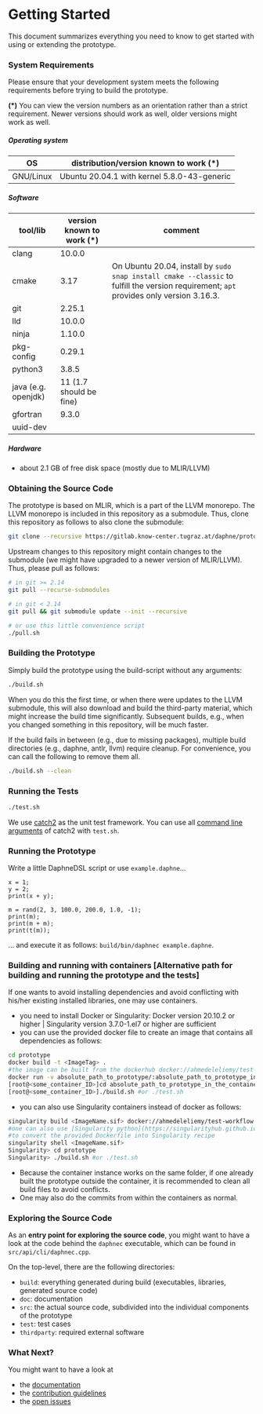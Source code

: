 <!--
Copyright 2021 The DAPHNE Consortium

Licensed under the Apache License, Version 2.0 (the "License");
you may not use this file except in compliance with the License.
You may obtain a copy of the License at

    http://www.apache.org/licenses/LICENSE-2.0

Unless required by applicable law or agreed to in writing, software
distributed under the License is distributed on an "AS IS" BASIS,
WITHOUT WARRANTIES OR CONDITIONS OF ANY KIND, either express or implied.
See the License for the specific language governing permissions and
limitations under the License.
-->

# Getting Started

This document summarizes everything you need to know to get started with using or extending the prototype.

### System Requirements

Please ensure that your development system meets the following requirements before trying to build the prototype.

**(*)**
You can view the version numbers as an orientation rather than a strict requirement.
Newer versions should work as well, older versions might work as well.

##### Operating system

| OS | distribution/version known to work (*) |
| --- | --- |
| GNU/Linux | Ubuntu 20.04.1 with kernel 5.8.0-43-generic |

##### Software

| tool/lib | version known to work (*) | comment |
| ----------- | ----------- | ----------- |
| clang | 10.0.0 | |
| cmake | 3.17 | On Ubuntu 20.04, install by `sudo snap install cmake --classic` to fulfill the version requirement; `apt` provides only version 3.16.3. |
| git | 2.25.1 | |
| lld | 10.0.0 | |
| ninja | 1.10.0 | |
| pkg-config | 0.29.1 | |
| python3 | 3.8.5 | |
| java (e.g. openjdk) | 11 (1.7 should be fine) | |
| gfortran | 9.3.0 | |
| uuid-dev |  | |

##### Hardware

  - about 2.1 GB of free disk space (mostly due to MLIR/LLVM)

### Obtaining the Source Code

The prototype is based on MLIR, which is a part of the LLVM monorepo.
The LLVM monorepo is included in this repository as a submodule.
Thus, clone this repository as follows to also clone the submodule:

```bash
git clone --recursive https://gitlab.know-center.tugraz.at/daphne/prototype.git
```

Upstream changes to this repository might contain changes to the submodule (we might have upgraded to a newer version of MLIR/LLVM).
Thus, please pull as follows:

```bash
# in git >= 2.14
git pull --recurse-submodules

# in git < 2.14
git pull && git submodule update --init --recursive

# or use this little convenience script
./pull.sh
```

### Building the Prototype

Simply build the prototype using the build-script without any arguments:

```bash
./build.sh
```

When you do this the first time, or when there were updates to the LLVM submodule, this will also download and build the third-party material, which might increase the build time significantly.
Subsequent builds, e.g., when you changed something in this repository, will be much faster.

If the build fails in between (e.g., due to missing packages), multiple build directories (e.g., daphne, antlr, llvm) require cleanup. For convenience, you can call the following to remove them all.

```bash
./build.sh --clean
```

### Running the Tests

```bash
./test.sh
```

We use [catch2](https://github.com/catchorg/Catch2) as the unit test framework. You can use all [command line arguments](https://github.com/catchorg/Catch2/blob/devel/docs/command-line.md#top) of catch2 with `test.sh`.

### Running the Prototype

Write a little DaphneDSL script or use `example.daphne`...

```
x = 1;
y = 2;
print(x + y);

m = rand(2, 3, 100.0, 200.0, 1.0, -1);
print(m);
print(m + m);
print(t(m));
```

... and execute it as follows: `build/bin/daphnec example.daphne`.

### Building and running with containers [Alternative path for building and running the prototype and the tests]
If one wants to avoid installing dependencies and avoid conflicting with his/her existing installed libraries, one may use containers.
- you need to install Docker or Singularity: Docker version 20.10.2 or higher | Singularity version 3.7.0-1.el7 or higher are sufficient
- you can use the provided docker file to create an image that contains all dependencies as follows:
```bash
cd prototype
docker build -t <ImageTag> .
#the image can be built from the dockerhub docker://ahmedeleliemy/test-workflow:latest as well
docker run -v absolute_path_to_prototype/:absolute_path_to_prototype_in_the_container -it <ImageTag> bash
[root@<some_container_ID>]cd absolute_path_to_prototype_in_the_container
[root@<some_container_ID>]./build.sh #or ./test.sh  
```
 - you can also use Singularity containers instead of docker as follows:
  ```bash
singularity build <ImageName.sif> docker://ahmedeleliemy/test-workflow
#one can also use [Singularity python](https://singularityhub.github.io/singularity-cli/)
#to convert the provided Dockerfile into Singularity recipe 
singularity shell <ImageName.sif>
Singularity> cd prototype
Singularity> ./build.sh #or ./test.sh  
```
- Because the container instance works on the same folder, if one already built the prototype outside the container, it is recommended to clean all build files to avoid conflicts.
- One may also do the commits from within the containers as normal.

### Exploring the Source Code

As an **entry point for exploring the source code**, you might want to have a look at the code behind the `daphnec` executable, which can be found in `src/api/cli/daphnec.cpp`.

On the top-level, there are the following directories:

- `build`: everything generated during build (executables, libraries, generated source code)
- `doc`: documentation
- `src`: the actual source code, subdivided into the individual components of the prototype
- `test`: test cases
- `thirdparty`: required external software

### What Next?

You might want to have a look at
- the [documentation](https://gitlab.know-center.tugraz.at/daphne/prototype/-/tree/master/doc)
- the [contribution guidelines](https://gitlab.know-center.tugraz.at/daphne/prototype/-/blob/master/CONTRIBUTING.md)
- the [open issues](https://gitlab.know-center.tugraz.at/daphne/prototype/-/issues)
